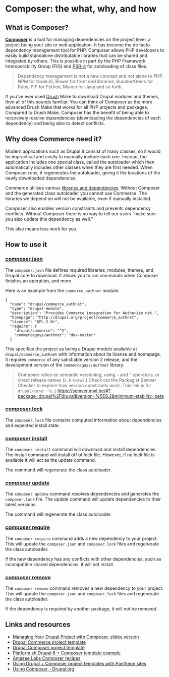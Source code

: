 # Composer: the what, why, and how

## What is Composer?
**[Composer](https://getcomposer.org/)** is a tool for managing dependencies on the project level, a project being your site or web application. It has become the de facto dependency management tool for PHP. Composer allows PHP developers to easily build standalone distributable libraries that can be shared and integrated by others. This is possible in part by the PHP Framework Interoperability Group (FIG) and [PSR-4](http://www.php-fig.org/psr/psr-4/) for autoloading of class files. 

> Dependency management is not a new concept and not alone to PHP. NPM for NodeJS, Bower for front end libraries, Bundler/Gems for Ruby, PIP for Python, Maven for Java and so forth. 

If you’ve ever used [Drush](http://www.drush.org/en/master/) Make to download Drupal modules and themes, then all of this sounds familiar. You can think of Composer as the more advanced Drush Make that works for all PHP projects and packages. Compared to Drush Make, Composer has the benefit of being able to recursively resolve dependencies (downloading the dependencies of each dependency) and being able to detect conflicts.

## Why does Commerce need it?

Modern applications such as Drupal 8 consist of many classes, so it would be impractical and costly to manually include each one. Instead, the application includes one special class, called the autoloader which then automatically includes other classes when they are first needed. When Composer runs, it regenerates the autoloader, giving it the locations of the newly downloaded dependencies.

Commerce utilizes various [libraries and dependencies](v2/building-blocks/index.md). Without Composer and the generated class autoloader you cannot use Commerce. The libraries we depend on will not be available, even if manually installed.

Composer also enables version constraints and prevents dependency conflicts. Without Composer there is no way to tell our users “make sure you also update this dependency as well.” 

This also means less work for you.

## How to use it

### [composer.json](https://getcomposer.org/doc/04-schema.md)
The `composer.json` file defines required libraries, modules, themes, and Drupal core to download. It allows you to run commands when Composer finishes an operation, and more.

Here is an example from the `commerce_authnet` module.

```
{
  "name": "drupal/commerce_authnet",
  "type": "drupal-module",
  "description": "Provides Commerce integration for Authorize.net.",
  "homepage": "http://drupal.org/project/commerce_authnet",
  "license": "GPL-2.0+",
  "require": {
    "drupal/commerce": "^2",
    "commerceguys/authnet": "dev-master"
  }

```

This specifies the project as being a Drupal module available at `drupal/commerce_authnet` with information about its license and homepage. It requires `commerce` of any satisfiable version 2 release, and the development version of the `commerceguys/authnet` library.

> Composer relies on semantic versioning, using `~` and `^` operators, or direct release names (`2.0-beta3`.) 
> Check out the Packagist Semver Checker to explore how version constraints work. This link is for `drupal/core: ^8.2` https://semver.mwl.be/#?package=drupal%2Fdrupal&version=%5E8.2&minimum-stability=beta

### [composer.lock](https://getcomposer.org/doc/01-basic-usage.md#composer-lock-the-lock-file)
The `composer.lock` file contains computed information about dependencies and expected install state.

### [composer install](https://getcomposer.org/doc/03-cli.md#install)
The `composer install` command will download and install dependencies. The install command will install off of lock file. However, if no lock file is available it will act as the update command.

The command will regenerate the class autoloader.

### [composer update](https://getcomposer.org/doc/03-cli.md#update)
The `composer update` command resolves dependencies and generates the `composer.lock` file. The update command will update dependencies to their latest versions.

The command will regenerate the class autoloader.
### [composer require](https://getcomposer.org/doc/03-cli.md#require)
The `composer require` command adds a new dependency to your project. This will update the `composer.json` and `composer.lock` files and regenerate the class autoloader.

If the new dependency has any conflicts with other dependencies, such as incompatible shared dependencies, it will not install.

### [composer remove](https://getcomposer.org/doc/03-cli.md#remove)
The `composer remove` command removes a new dependency to your project. This will update the `composer.json` and `composer.lock` files and regenerate the class autoloader.

If the dependency is required by another package, it will not be removed.

## Links and resources

*  [Managing Your Drupal Project with Composer](https://glamanate.com/blog/managing-your-drupal-project-composer), [slides version](https://docs.google.com/presentation/d/1PK9q2dBkGHfyEO76bEVpqS61wTgA0LGbru2PECiwUnk/edit?usp=sharing)
* [Drupal Commerce project template](https://github.com/drupalcommerce/project-base)
* [Drupal Composer project template](https://github.com/drupal-composer/drupal-project)
* [Platform.sh Drupal 8 + Composer template example](https://github.com/platformsh/platformsh-example-drupal8)
* [Amazee Labs Composer recipes](https://www.amazeelabs.com/en/blog/drupalcomposerrecipes)
* [Using Drupal + Composer project templates with Pantheon sites](https://pantheon.io/blog/using-composer-relocated-document-root-pantheon)
* [Using Composer - Drupal.org](https://www.drupal.org/docs/develop/using-composer)